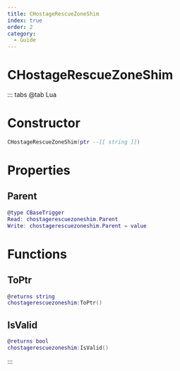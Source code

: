 ```yaml
---
title: CHostageRescueZoneShim
index: true
order: 2
category:
  - Guide
---
```


# CHostageRescueZoneShim

::: tabs
@tab Lua
# Constructor
```lua
CHostageRescueZoneShim(ptr --[[ string ]])
```
# Properties
## Parent 
```lua
@type CBaseTrigger
Read: chostagerescuezoneshim.Parent
Write: chostagerescuezoneshim.Parent = value
```
# Functions
## ToPtr
```lua
@returns string
chostagerescuezoneshim:ToPtr()
```
## IsValid
```lua
@returns bool
chostagerescuezoneshim:IsValid()
```

:::